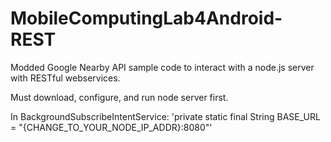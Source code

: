 # MobileComputingLab4Android-REST
Modded Google Nearby API sample code to interact with a node.js server with RESTful webservices.

Must download, configure, and run node server first.

In BackgroundSubscribeIntentService:
  'private static final String BASE_URL = "{CHANGE_TO_YOUR_NODE_IP_ADDR}:8080"'

